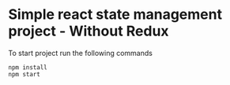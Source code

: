 # Simple react state management project - Without Redux

To start project run the following commands

```
npm install
npm start
```
